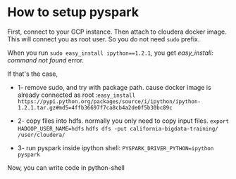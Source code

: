 # How to setup pyspark
First, connect to your GCP instance. Then attach to cloudera docker image. This will connect you as root user. So you do not need `sudo` prefix.

When you run `sudo easy_install ipython==1.2.1`, you get *easy_install: command not found* error. 

If that's the case,
* 1- remove sudo, and try with package path. cause docker image is already connected as root :`easy_install https://pypi.python.org/packages/source/i/ipython/ipython-1.2.1.tar.gz#md5=4ffb36697f7ca8cb4a2de0f5b30bc89c` 

* 2- copy files into hdfs. normally you only need to copy input files.
`export HADOOP_USER_NAME=hdfs`
`hdfs dfs -put california-bigdata-training/ /user/cloudera/`

* 3- run pyspark inside ipython shell: `PYSPARK_DRIVER_PYTHON=ipython pyspark`

Now, you can write code in python-shell



